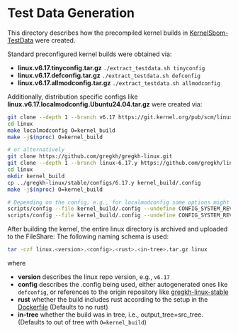 <!--
SPDX-License-Identifier: GPL-2.0-only
SPDX-FileCopyrightText: 2025 TNG Technology Consulting GmbH
-->

# Test Data Generation

This directory describes how the precompiled kernel builds in [KernelSbom-TestData](https://fileshare.tngtech.com/library/98e7e6f8-bffe-4a55-a8d2-817d4f3e51e8/KernelSbom-TestData/) were created.

Standard preconfigured kernel builds were obtained via:
- **linux.v6.17.tinyconfig.tar.gz** `./extract_testdata.sh tinyconfig`
- **linux.v6.17.defconfig.tar.gz** `./extract_testdata.sh defconfig`
- **linux.v6.17.allmodconfig.tar.gz** `./extract_testdata.sh allmodconfig`

Additionally, distribution specific configs like **linux.v6.17.localmodconfig.Ubuntu24.04.tar.gz** were created via: 
```bash
git clone --depth 1 --branch v6.17 https://git.kernel.org/pub/scm/linux/kernel/git/torvalds/linux.git
cd linux
make localmodconfig O=kernel_build
make -j$(nproc) O=kernel_build

# or alternatively
git clone https://github.com/gregkh/gregkh-linux.git
git clone --depth 1 --branch linux-6.17.y https://github.com/gregkh/linux.git
cd linux
mkdir kernel_build
cp ../gregkh-linux/stable/configs/6.17.y kernel_build/.config
make -j$(nproc) O=kernel_build

# Depending on the config, e.g., for localmodconfig some options might need to be disabled to make the build work.
scripts/config --file kernel_build/.config --undefine CONFIG_SYSTEM_REVOCATION_KEYS
scripts/config --file kernel_build/.config --undefine CONFIG_SYSTEM_REVOCATION_LIST
```

After building the kernel, the entire linux directory is archived and uploaded to the FileShare:
The following naming schema is used:
```bash
tar -czf linux.<version>.<config>.<rust>.<in-tree>.tar.gz linux
```
where
- **version** describes the linux repo version, e.g., `v6.17`
- **config** describes the .config being used, either autogenerated ones like `defconfig`, or references to the origin repository like [gregkh-linux-stable](https://github.com/gregkh/gregkh-linux/tree/master/stable)
- **rust** whether the build includes rust according to the setup in the [Dockerfile](./Dockerfile) (Defaults to no rust)
- **in-tree** whether the build was in tree, i.e., output_tree=src_tree. (Defaults to out of tree with `O=kernel_build`)
